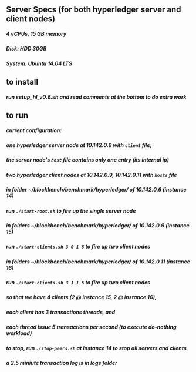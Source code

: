 ## Server Specs (for both hyperledger server and client nodes)
##### 4 vCPUs, 15 GB memory
##### Disk: HDD 30GB
##### System: Ubuntu 14.04 LTS

## to install
##### run setup_hl_v0.6.sh and read comments at the bottom to do extra work
#####

## to run

##### current configuration:
##### one hyperledger server node at 10.142.0.6 with `client` file;
##### the server node's `host` file contains only one entry (its internal ip)
##### two hyperledger client nodes at 10.142.0.9, 10.142.0.11 with `hosts` file

##### in folder ~/blockbench/benchmark/hyperledger/ of 10.142.0.6 (instance 14)
##### run `./start-root.sh` to fire up the single server node


##### in folders ~/blockbench/benchmark/hyperledger/ of 10.142.0.9 (instance 15)
##### run `./start-clients.sh 3 0 1 5` to fire up two client nodes


##### in folders ~/blockbench/benchmark/hyperledger/ of 10.142.0.11 (instance 16)
##### run `./start-clients.sh 3 1 1 5` to fire up two client nodes

##### so that we have 4 clients (2 @ instance 15, 2 @ instance 16),
##### each client has 3 transactions threads, and
##### each thread issue 5 transactions per second (to execute do-nothing workload)


##### to stop, run `./stop-peers.sh` at instance 14 to stop all servers and clients
##### a 2.5 miniute transaction log is in logs folder
